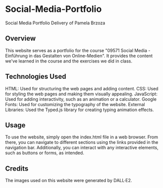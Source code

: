 # Social-Media-Portfolio
Social Media Portfolio Delivery of Pamela Brzoza

## Overview
This website serves as a portfolio for the course "09571 Social Media - Einführung in das Gestalten von Online-Medien". It provides the content we've learned in the course and the exercises we did in class.
## Technologies Used

HTML: Used for structuring the web pages and adding content.
CSS: Used for styling the web pages and making them visually appealing.
JavaScript: Used for adding interactivity, such as an animation or a calculator.
Google Fonts: Used for customizing the typography of the website.
External Libraries: Used the Typed.js library for creating typing animation effects.

## Usage

To use the website, simply open the index.html file in a web browser. From there, you can navigate to different sections using the links provided in the navigation bar. Additionally, you can interact with any interactive elements, such as buttons or forms, as intended.

## Credits
The images used on this website were generated by DALL·E2.
